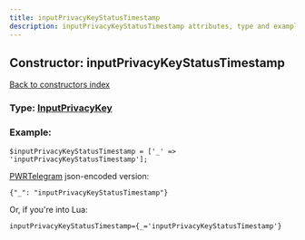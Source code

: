 ```yaml
---
title: inputPrivacyKeyStatusTimestamp
description: inputPrivacyKeyStatusTimestamp attributes, type and example
---
```

## Constructor: inputPrivacyKeyStatusTimestamp  
[Back to constructors index](index.md)






### Type: [InputPrivacyKey](../types/InputPrivacyKey.md)


### Example:

```
$inputPrivacyKeyStatusTimestamp = ['_' => 'inputPrivacyKeyStatusTimestamp'];
```  

[PWRTelegram](https://pwrtelegram.xyz) json-encoded version:

```
{"_": "inputPrivacyKeyStatusTimestamp"}
```


Or, if you're into Lua:  


```
inputPrivacyKeyStatusTimestamp={_='inputPrivacyKeyStatusTimestamp'}

```


